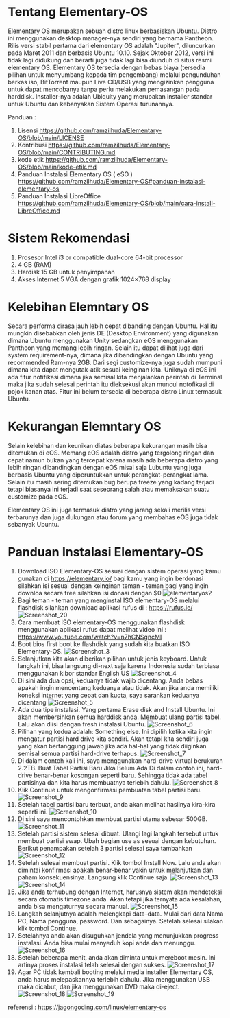 # Tentang Elementary-OS

Elementary OS merupakan sebuah distro linux berbasiskan Ubuntu. Distro ini menggunakan desktop manager-nya sendiri yang bernama Pantheon. Rilis versi stabil pertama dari elementary OS adalah "Jupiter", diluncurkan pada Maret 2011 dan berbasis Ubuntu 10.10. Sejak Oktober 2012, versi ini tidak lagi didukung dan berarti juga tidak lagi bisa diunduh di situs resmi elementary OS. 
Elementary OS tersedia dengan bebas biaya (tersedia pilihan untuk menyumbang kepada tim pengembang) melalui pengunduhan berkas iso, BitTorrent maupun Live CD/USB yang mengizinkan pengguna untuk dapat mencobanya tanpa perlu melakukan pemasangan pada harddisk. Installer-nya adalah Ubiquity yang merupakan installer standar untuk Ubuntu dan kebanyakan Sistem Operasi turunannya.

Panduan : 
1. Lisensi
https://github.com/ramzilhuda/Elementary-OS/blob/main/LICENSE
2. Kontribusi
https://github.com/ramzilhuda/Elementary-OS/blob/main/CONTRIBUTING.md
3. kode etik
https://github.com/ramzilhuda/Elementary-OS/blob/main/kode-etik.md
4. Panduan Instalasi Elementary OS ( eSO )
https://github.com/ramzilhuda/Elementary-OS#panduan-instalasi-elementary-os
5. Panduan Instalasi LibreOffice
https://github.com/ramzilhuda/Elementary-OS/blob/main/cara-install-LibreOffice.md

# Sistem Rekomendasi 
1. Prosesor Intel i3 or compatible dual-core 64-bit processor
2. 4 GB (RAM)
3. Hardisk 15 GB untuk penyimpanan
4. Akses Internet
5 VGA dengan grafik 1024×768 display

# Kelebihan Elemntary OS
Secara performa dirasa jauh lebih cepat dibanding dengan Ubuntu. Hal itu mungkin disebabkan oleh jenis DE (Desktop Environment) yang digunakan dimana Ubuntu menggunakan Unity sedangkan eOS menggunakan Pantheon yang memang lebih ringan. 
Selain itu dapat dilihat juga dari system requirement-nya, dimana jika dibandingkan dengan Ubuntu yang recommended Ram-nya 2GB. Dari segi customize-nya juga sudah mumpuni dimana kita dapat mengutak-atik sesuai keinginan kita.
Uniknya di eOS ini ada fitur notifikasi dimana jika semisal kita menjalankan perintah di Terminal maka jika sudah selesai perintah itu dieksekusi akan muncul notofikasi di pojok kanan atas. Fitur ini belum tersedia di beberapa distro Linux termasuk Ubuntu.

# Kekurangan Elemntary OS
Selain kelebihan dan keunikan diatas beberapa kekurangan masih bisa ditemukan di eOS. Memang eOS adalah distro yang tergolong ringan dan cepat namun bukan yang tercepat karena masih ada beberapa distro yang lebih ringan dibandingkan dengan eOS misal saja Lubuntu yang juga berbasis Ubuntu yang diperuntukkan untuk perangkat-perangkat lama. Selain itu masih sering ditemukan bug berupa freeze yang kadang terjadi tetapi biasanya ini terjadi saat seseorang salah atau memaksakan suatu customize pada eOS.

Elementary OS ini juga termasuk distro yang jarang sekali merilis versi terbarunya dan juga dukungan atau forum yang membahas eOS juga tidak sebanyak Ubuntu.

# Panduan Instalasi Elementary-OS
1. Download ISO Elementary-OS sesuai dengan sistem operasi yang kamu gunakan di https://elementary.io/ bagi kamu yang ingin berdonasi silahkan isi sesuai dengan keinginan teman - teman bagi yang ingin downloa secara free silahkan isi donasi dengan $0
![elementaryos2](https://user-images.githubusercontent.com/60292040/105368015-a66a3d80-5c33-11eb-968d-9ca2115f7af7.jpg)
2. Bagi teman - teman yang menginstal ISO elementary-OS melalui flashdisk silahkan download aplikasi rufus di : https://rufus.ie/
![Screenshot_20](https://user-images.githubusercontent.com/60292040/105372882-a882cb00-5c38-11eb-925f-5301d3388599.jpg)
3. Cara membuat ISO elementary-OS menggunakan flashdisk menggunakan aplikasi rufus dapat melihat video ini : https://www.youtube.com/watch?v=n7hCNSgncMI
4. Boot bios first boot ke flashdisk yang sudah kita buatkan ISO Elementary-OS.
![Screenshot_3](https://user-images.githubusercontent.com/60292040/105370866-9c960980-5c36-11eb-85b9-7d319e156415.jpg)
5. Selanjutkan kita akan diberikan pilihan untuk jenis keyboard. Untuk langkah ini, bisa langsung di-next saja karena Indonesia sudah terbiasa menggunakan kibor standar English US
![Screenshot_4](https://user-images.githubusercontent.com/60292040/105371566-4f666780-5c37-11eb-8d9c-289480ce54b8.jpg)
6. Di sini ada dua opsi, keduanya tidak wajib dicentang. Anda bebas apakah ingin mencentang keduanya atau tidak. Akan jika anda memiliki koneksi internet yang cepat dan kuota, saya sarankan keduanya dicentang
![Screenshot_5](https://user-images.githubusercontent.com/60292040/105371397-2ba32180-5c37-11eb-90f1-c787732f518b.jpg)
7. Ada dua tipe instalasi. Yang pertama Erase disk and Install Ubuntu. Ini akan membersihkan semua harddisk anda. Membuat ulang partisi tabel. Lalu akan diisi dengan fresh instalasi Ubuntu.
![Screenshot_6](https://user-images.githubusercontent.com/60292040/105371401-2cd44e80-5c37-11eb-8733-e4d02dde7303.jpg)
8. Pilihan yang kedua adalah: Something else. Ini dipilih ketika kita ingin mengatur partisi hard drive kita sendiri. Akan tetapi kita sendiri juga yang akan bertanggung jawab jika ada hal-hal yang tidak diiginkan semisal semua partisi hard-drive terhapus.
![Screenshot_7](https://user-images.githubusercontent.com/60292040/105371403-2d6ce500-5c37-11eb-84df-965e7adca8c0.jpg)
9. Di dalam contoh kali ini, saya menggunakan hard-drive virtual berukuran 2.2TB.
Buat Tabel Partisi Baru Jika Belum Ada
Di dalam contoh ini, hard-drive benar-benar kosongan seperti baru. Sehingga tidak ada tabel partisinya dan kita harus membuatnya terlebih dahulu.
![Screenshot_8](https://user-images.githubusercontent.com/60292040/105371406-2e057b80-5c37-11eb-8200-a7d0ebeb1355.jpg)
10. Klik Continue untuk mengonfirmasi pembuatan tabel partisi baru.
![Screenshot_9](https://user-images.githubusercontent.com/60292040/105371410-2e9e1200-5c37-11eb-8691-793e29aa34c4.jpg)
11. Setelah tabel partisi baru terbuat, anda akan melihat hasilnya kira-kira seperti ini.
![Screenshot_10](https://user-images.githubusercontent.com/60292040/105371413-2f36a880-5c37-11eb-91fb-a194461ee6c4.jpg)
12. Di sini saya mencontohkan membuat partisi utama sebesar 500GB.
![Screenshot_11](https://user-images.githubusercontent.com/60292040/105371415-2fcf3f00-5c37-11eb-8824-041766f5bbdb.jpg)
13. Setelah partisi sistem selesai dibuat. Ulangi lagi langkah tersebut untuk membuat partisi swap. Ubah bagian use as sesuai dengan kebutuhan.
Berikut penampakan setelah 3 partisi selesai saya tambahkan
![Screenshot_12](https://user-images.githubusercontent.com/60292040/105371417-2fcf3f00-5c37-11eb-816d-69cbfa19b08a.jpg)
14. Setelah selesai membuat partisi. Klik tombol Install Now. Lalu anda akan dimintai konfirmasi apakah benar-benar yakin untuk melanjutkan dan paham konsekuensinya. Langsung klik Continue saja.
![Screenshot_13](https://user-images.githubusercontent.com/60292040/105371419-3067d580-5c37-11eb-8d18-b25521206963.jpg)
![Screenshot_14](https://user-images.githubusercontent.com/60292040/105371420-31006c00-5c37-11eb-9562-828ca924cc44.jpg)
15. Jika anda terhubung dengan Internet, harusnya sistem akan mendeteksi secara otomatis timezone anda. Akan tetapi jika ternyata ada kesalahan, anda bisa mengaturnya secara manual.
![Screenshot_15](https://user-images.githubusercontent.com/60292040/105371422-31990280-5c37-11eb-9d1b-df859f2abd02.jpg)
16. Langkah selanjutnya adalah melengkapi data-data. Mulai dari data Nama PC, Nama pengguna, password. Dan sebagainya. Setelah selesai silakan klik tombol Continue.
17. Setelahnya anda akan disuguhkan jendela yang menunjukkan progress instalasi. Anda bisa mulai menyeduh kopi anda dan menunggu.
![Screenshot_16](https://user-images.githubusercontent.com/60292040/105371429-32319900-5c37-11eb-8d52-f71542c0c86c.jpg)
18. Setelah beberapa menit, anda akan diminta untuk mereboot mesin. Ini artinya proses instalasi telah selesai dengan sukses.
![Screenshot_17](https://user-images.githubusercontent.com/60292040/105371432-32ca2f80-5c37-11eb-88a9-285316472de4.jpg)
19. Agar PC tidak kembali booting melalui media installer Elementary OS, anda harus melepaskannya terlebih dahulu. Jika menggunakan USB maka dicabut, dan jika menggunakan DVD maka di-eject.
![Screenshot_18](https://user-images.githubusercontent.com/60292040/105371435-32ca2f80-5c37-11eb-9f9b-ee800cb6e91d.jpg)
![Screenshot_19](https://user-images.githubusercontent.com/60292040/105371437-3362c600-5c37-11eb-802d-b627db5384c1.jpg)

referensi : https://jagongoding.com/linux/elementary-os


